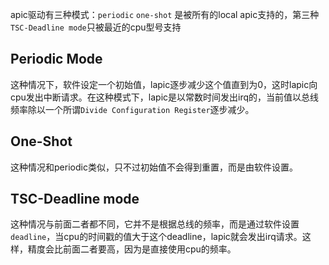 

apic驱动有三种模式：`periodic` 	`one-shot` 是被所有的local apic支持的，第三种`TSC-Deadline mode`只被最近的cpu型号支持

## Periodic Mode

这种情况下，软件设定一个初始值，lapic逐步减少这个值直到为0，这时lapic向cpu发出中断请求。在这种模式下，lapic是以常数时间发出irq的，当前值以总线频率除以一个所谓`Divide Configuration Register`逐步减少。

## One-Shot

这种情况和periodic类似，只不过初始值不会得到重置，而是由软件设置。

## TSC-Deadline mode

这种情况与前面二者都不同，它并不是根据总线的频率，而是通过软件设置`deadline`，当cpu的时间戳的值大于这个deadline，lapic就会发出irq请求。这样，精度会比前面二者要高，因为是直接使用cpu的频率。

